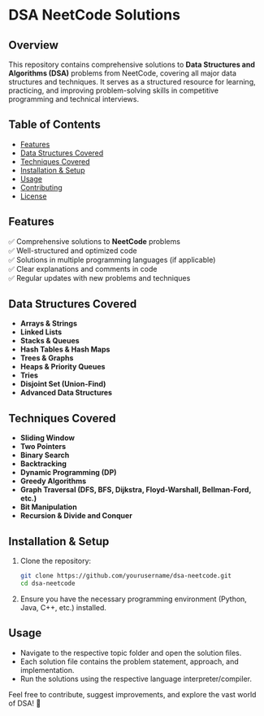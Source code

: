 # DSA NeetCode Solutions

## Overview

This repository contains comprehensive solutions to **Data Structures and Algorithms (DSA)** problems from NeetCode, covering all major data structures and techniques. It serves as a structured resource for learning, practicing, and improving problem-solving skills in competitive programming and technical interviews.

## Table of Contents

- [Features](#features)
- [Data Structures Covered](#data-structures-covered)
- [Techniques Covered](#techniques-covered)
- [Installation & Setup](#installation--setup)
- [Usage](#usage)
- [Contributing](#contributing)
- [License](#license)

## Features

✅ Comprehensive solutions to **NeetCode** problems  
✅ Well-structured and optimized code  
✅ Solutions in multiple programming languages (if applicable)  
✅ Clear explanations and comments in code  
✅ Regular updates with new problems and techniques

## Data Structures Covered

- **Arrays & Strings**
- **Linked Lists**
- **Stacks & Queues**
- **Hash Tables & Hash Maps**
- **Trees & Graphs**
- **Heaps & Priority Queues**
- **Tries**
- **Disjoint Set (Union-Find)**
- **Advanced Data Structures**

## Techniques Covered

- **Sliding Window**
- **Two Pointers**
- **Binary Search**
- **Backtracking**
- **Dynamic Programming (DP)**
- **Greedy Algorithms**
- **Graph Traversal (DFS, BFS, Dijkstra, Floyd-Warshall, Bellman-Ford, etc.)**
- **Bit Manipulation**
- **Recursion & Divide and Conquer**

## Installation & Setup

1. Clone the repository:
   ```bash
   git clone https://github.com/yourusername/dsa-neetcode.git
   cd dsa-neetcode
   ```
2. Ensure you have the necessary programming environment (Python, Java, C++, etc.) installed.

## Usage

- Navigate to the respective topic folder and open the solution files.
- Each solution file contains the problem statement, approach, and implementation.
- Run the solutions using the respective language interpreter/compiler.

Feel free to contribute, suggest improvements, and explore the vast world of DSA! 🚀

